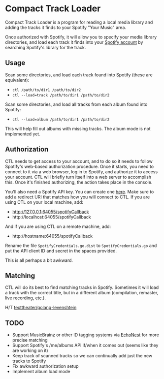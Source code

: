 Compact Track Loader
====================

Compact Track Loader is a program for reading a local media library and adding the tracks it finds
to your Spotify "Your Music" area.

Once authorized with Spotify, it will allow you to specify your media library directories, and load
each track it finds into your [Spotify account](https://play.spotify.com/collection/songs) by searching
Spotify's library for the track.

Usage
-----

Scan some directories, and load each track found into Spotify (these are equivalent):

* `ctl /path/to/dir1 /path/to/dir2`
* `ctl --load=track /path/to/dir1 /path/to/dir2`

Scan some directories, and load all tracks from each album found into Spotify:

* `ctl --load=album /path/to/dir1 /path/to/dir2`

This will help fill out albums with missing tracks. The album mode is not implemented yet.

Authorization
-------------

CTL needs to get access to your account, and to do so it needs to follow Spotify's web-based authorization
procedure.  Once it starts, you need to connect to it via a web browser, log in to Spotify, and authorize it
to access your account.  CTL will briefly turn itself into a web server to accomplish this. Once it's finished
authorizing, the action takes place in the console.

You'll also need a Spotify API key. You can create one [here](https://developer.spotify.com/my-applications/).
Make sure to add a redirect URI that matches how you will connect to CTL. If you are using CTL on your local
machine, add:

* http://127.0.0.1:64055/spotifyCallback
* http://localhost:64055/spotifyCallback

And if you are using CTL on a remote machine, add:

* http://hostname:64055/spotifyCallback

Rename the file `SpotifyCredentials.go.dist` to `SpotifyCredentials.go` and put the API client ID and secret in
the spaces provided.

This is all perhaps a bit awkward.

Matching
--------

CTL will do its best to find matching tracks in Spotify. Sometimes it will load a track with the correct title,
but in a different album (compilation, remaster, live recording, etc.).

H/T [texttheater/golang-levenshtein](https://github.com/texttheater/golang-levenshtein)

TODO
----

* Support MusicBrainz or other ID tagging systems via [EchoNest](http://developer.echonest.com/docs/v4#project-rosetta-stone) for more precise matching
* Support Spotify's /me/albums API if/when it comes out (seems like they are working on it)
* Keep track of scanned tracks so we can continually add just the new tracks to Spotify
* Fix awkward authorization setup
* Implement album load mode